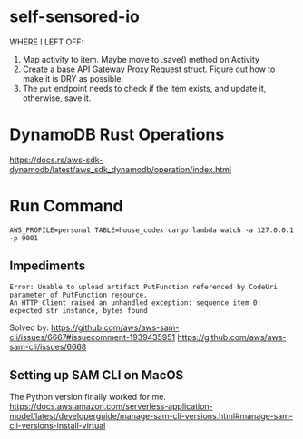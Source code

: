 # self-sensored-io
WHERE I LEFT OFF:
1. Map activity to item. Maybe move to .save() method on Activity
2. Create a base API Gateway Proxy Request struct. Figure out how to make it is DRY as possible.
3. The `put` endpoint needs to check if the item exists, and update it, otherwise, save it.

# DynamoDB Rust Operations
https://docs.rs/aws-sdk-dynamodb/latest/aws_sdk_dynamodb/operation/index.html

# Run Command
```
AWS_PROFILE=personal TABLE=house_codex cargo lambda watch -a 127.0.0.1 -p 9001
```


## Impediments
```
Error: Unable to upload artifact PutFunction referenced by CodeUri parameter of PutFunction resource.
An HTTP Client raised an unhandled exception: sequence item 0: expected str instance, bytes found
```
Solved by:
https://github.com/aws/aws-sam-cli/issues/6667#issuecomment-1939435951
https://github.com/aws/aws-sam-cli/issues/6668

## Setting up SAM CLI on MacOS

The Python version finally worked for me.
https://docs.aws.amazon.com/serverless-application-model/latest/developerguide/manage-sam-cli-versions.html#manage-sam-cli-versions-install-virtual